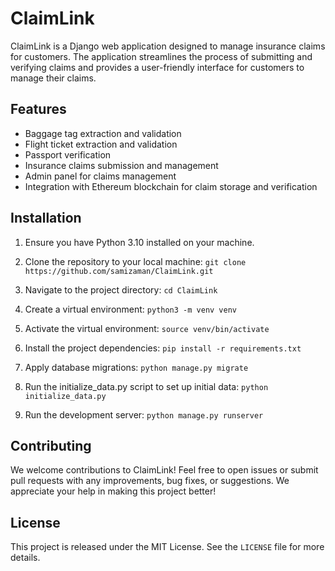 # ClaimLink

ClaimLink is a Django web application designed to manage insurance claims for customers. The application streamlines the process of submitting and verifying claims and provides a user-friendly interface for customers to manage their claims.

## Features

- Baggage tag extraction and validation
- Flight ticket extraction and validation
- Passport verification
- Insurance claims submission and management
- Admin panel for claims management
- Integration with Ethereum blockchain for claim storage and verification

## Installation

1. Ensure you have Python 3.10 installed on your machine.

2. Clone the repository to your local machine:
``
git clone https://github.com/samizaman/ClaimLink.git
``
3. Navigate to the project directory:
``
cd ClaimLink
``
4. Create a virtual environment:
``
python3 -m venv venv
``
5. Activate the virtual environment:
``
source venv/bin/activate
``
6. Install the project dependencies:
``
pip install -r requirements.txt
``
7. Apply database migrations:
``
python manage.py migrate
``
8. Run the initialize_data.py script to set up initial data:
``
python initialize_data.py
``
9. Run the development server:
``
python manage.py runserver
``


## Contributing

We welcome contributions to ClaimLink! Feel free to open issues or submit pull requests with any improvements, bug fixes, or suggestions. We appreciate your help in making this project better!

## License

This project is released under the MIT License. See the `LICENSE` file for more details.



